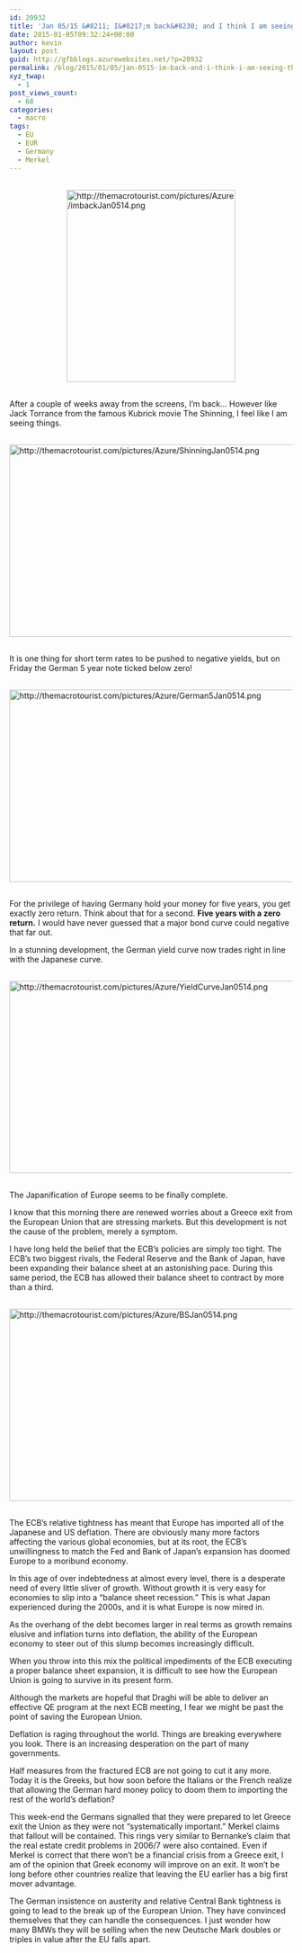 ```yaml
---
id: 20932
title: 'Jan 05/15 &#8211; I&#8217;m back&#8230; and I think I am seeing things'
date: 2015-01-05T09:32:24+00:00
author: kevin
layout: post
guid: http://gfbblogs.azurewebsites.net/?p=20932
permalink: /blog/2015/01/05/jan-0515-im-back-and-i-think-i-am-seeing-things/
xyz_twap:
  - 1
post_views_count:
  - 68
categories:
  - macro
tags:
  - EU
  - EUR
  - Germany
  - Merkel
---
```


  <img src="http://themacrotourist.com/pictures/Azure/imbackJan0514.png" style="margin:30px auto;display:block;" alt="http://themacrotourist.com/pictures/Azure/imbackJan0514.png" width="300" height="342">

After a couple of weeks away from the screens, I&#8217;m back&#8230; However like Jack Torrance from the famous Kubrick movie The Shinning, I feel like I am seeing things.


  <img src="http://themacrotourist.com/pictures/Azure/ShinningJan0514.png" style="margin:30px auto;display:block;" alt="http://themacrotourist.com/pictures/Azure/ShinningJan0514.png" width="600" height="342">

It is one thing for short term rates to be pushed to negative yields, but on Friday the German 5 year note ticked below zero! 


  <img src="http://themacrotourist.com/pictures/Azure/German5Jan0514.png" style="margin:30px auto;display:block;" alt="http://themacrotourist.com/pictures/Azure/German5Jan0514.png" width="600" height="342">

For the privilege of having Germany hold your money for five years, you get exactly zero return. Think about that for a second. **Five years with a zero return.** I would have never guessed that a major bond curve could negative that far out. 

In a stunning development, the German yield curve now trades right in line with the Japanese curve.


  <img src="http://themacrotourist.com/pictures/Azure/YieldCurveJan0514.png" style="margin:30px auto;display:block;" alt="http://themacrotourist.com/pictures/Azure/YieldCurveJan0514.png" width="600" height="342">

The Japanification of Europe seems to be finally complete. 

I know that this morning there are renewed worries about a Greece exit from the European Union that are stressing markets. But this development is not the cause of the problem, merely a symptom.

I have long held the belief that the ECB&#8217;s policies are simply too tight. The ECB&#8217;s two biggest rivals, the Federal Reserve and the Bank of Japan, have been expanding their balance sheet at an astonishing pace. During this same period, the ECB has allowed their balance sheet to contract by more than a third.


  <img src="http://themacrotourist.com/pictures/Azure/BSJan0514.png" style="margin:30px auto;display:block;" alt="http://themacrotourist.com/pictures/Azure/BSJan0514.png" width="600" height="342">

The ECB&#8217;s relative tightness has meant that Europe has imported all of the Japanese and US deflation. There are obviously many more factors affecting the various global economies, but at its root, the ECB&#8217;s unwillingness to match the Fed and Bank of Japan&#8217;s expansion has doomed Europe to a moribund economy.

In this age of over indebtedness at almost every level, there is a desperate need of every little sliver of growth. Without growth it is very easy for economies to slip into a &#8220;balance sheet recession.&#8221; This is what Japan experienced during the 2000s, and it is what Europe is now mired in. 

As the overhang of the debt becomes larger in real terms as growth remains elusive and inflation turns into deflation, the ability of the European economy to steer out of this slump becomes increasingly difficult. 

When you throw into this mix the political impediments of the ECB executing a proper balance sheet expansion, it is difficult to see how the European Union is going to survive in its present form. 

Although the markets are hopeful that Draghi will be able to deliver an effective QE program at the next ECB meeting, I fear we might be past the point of saving the European Union. 

Deflation is raging throughout the world. Things are breaking everywhere you look. There is an increasing desperation on the part of many governments. 

Half measures from the fractured ECB are not going to cut it any more. Today it is the Greeks, but how soon before the Italians or the French realize that allowing the German hard money policy to doom them to importing the rest of the world&#8217;s deflation? 

This week-end the Germans signalled that they were prepared to let Greece exit the Union as they were not &#8220;systematically important.&#8221; Merkel claims that fallout will be contained. This rings very similar to Bernanke&#8217;s claim that the real estate credit problems in 2006/7 were also contained. Even if Merkel is correct that there won&#8217;t be a financial crisis from a Greece exit, I am of the opinion that Greek economy will improve on an exit. It won&#8217;t be long before other countries realize that leaving the EU earlier has a big first mover advantage. 

The German insistence on austerity and relative Central Bank tightness is going to lead to the break up of the European Union. They have convinced themselves that they can handle the consequences. I just wonder how many BMWs they will be selling when the new Deutsche Mark doubles or triples in value after the EU falls apart.